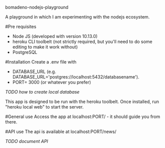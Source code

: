 bomadeno-nodejs-playground

A playground in which I am experimenting with the nodejs ecosystem. 

#Pre requisites
 - Node JS (developed with version 10.13.0)
 - heroku CLI toolbelt (not strictly required, but you'll need to do some editing to make it work without)
 - PostgreSQL

#Installation
Create a .env file with
- DATABASE_URL (e.g. DATABASE_URL='postgres://localhost:5432/databasename').
- PORT= 3000 (or whatever you prefer)

*TODO how to create local database*

This app is designed to be run with the heroku toolbelt. Once installed, run "heroku local web" to
start the server.

#General use
Access the app at localhost:PORT/ - it should guide you from there.

#API use
The api is available at localhost:PORT/news/

*TODO document API*
